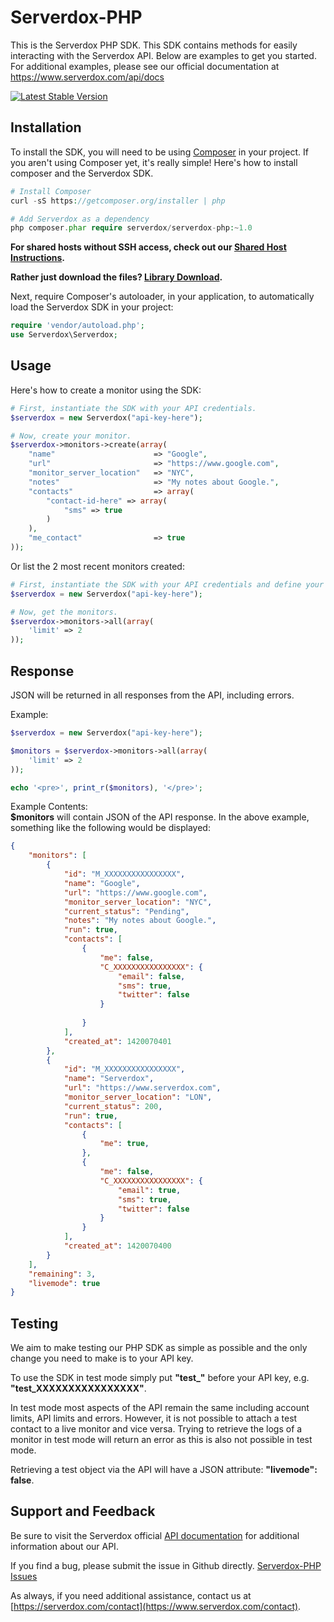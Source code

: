 Serverdox-PHP
===========

This is the Serverdox PHP SDK. This SDK contains methods for easily interacting 
with the Serverdox API. 
Below are examples to get you started. For additional examples, please see our 
official documentation 
at https://www.serverdox.com/api/docs

[![Latest Stable Version](https://poser.pugx.org/serverdox/serverdox-php/v/stable.png)](https://packagist.org/packages/serverdox/serverdox-php)

Installation
------------
To install the SDK, you will need to be using [Composer](http://getcomposer.org/) in your project. 
If you aren't using Composer yet, it's really simple! Here's how to install 
composer and the Serverdox SDK.

```PHP
# Install Composer
curl -sS https://getcomposer.org/installer | php

# Add Serverdox as a dependency
php composer.phar require serverdox/serverdox-php:~1.0
``` 

**For shared hosts without SSH access, check out our [Shared Host Instructions](SharedHostInstall.md).**

**Rather just download the files? [Library Download](http://www.mediafire.com/download/9y163rikuspztxo/serverdox-php-v1.0.zip).**

Next, require Composer's autoloader, in your application, to automatically 
load the Serverdox SDK in your project:
```PHP
require 'vendor/autoload.php';
use Serverdox\Serverdox;
```

Usage
-----
Here's how to create a monitor using the SDK:

```php
# First, instantiate the SDK with your API credentials.
$serverdox = new Serverdox("api-key-here");

# Now, create your monitor.
$serverdox->monitors->create(array(
    "name"                      => "Google",
    "url"                       => "https://www.google.com",
    "monitor_server_location"   => "NYC",
    "notes"                     => "My notes about Google.",
    "contacts"                  => array(
        "contact-id-here" => array(
            "sms" => true
        )
    ),
    "me_contact"                => true
));
```

Or list the 2 most recent monitors created: 
```php
# First, instantiate the SDK with your API credentials and define your domain. 
$serverdox = new Serverdox("api-key-here");

# Now, get the monitors.
$serverdox->monitors->all(array(
    'limit' => 2
));
```

Response
--------

JSON will be returned in all responses from the API, including errors.

Example: 

```php
$serverdox = new Serverdox("api-key-here");

$monitors = $serverdox->monitors->all(array(
    'limit' => 2
));

echo '<pre>', print_r($monitors), '</pre>';

```

Example Contents:  
**$monitors** will contain JSON of the API response. In the above 
example, something like the following would be displayed: 

```json
{
    "monitors": [
        {
            "id": "M_XXXXXXXXXXXXXXXX",
            "name": "Google",
            "url": "https://www.google.com",
            "monitor_server_location": "NYC",
            "current_status": "Pending",
            "notes": "My notes about Google.",
            "run": true,
            "contacts": [
                {
                    "me": false,
                    "C_XXXXXXXXXXXXXXXX": {
                        "email": false,
                        "sms": true,
                        "twitter": false
                    }
                        
                }
            ],
            "created_at": 1420070401
        },
        {
            "id": "M_XXXXXXXXXXXXXXXX",
            "name": "Serverdox",
            "url": "https://www.serverdox.com",
            "monitor_server_location": "LON",
            "current_status": 200,
            "run": true,
            "contacts": [
                {
                    "me": true,
                },
                {
                    "me": false,
                    "C_XXXXXXXXXXXXXXXX": {
                        "email": true,
                        "sms": true,
                        "twitter": false
                    }
                }
            ],
            "created_at": 1420070400
        }
    ],
    "remaining": 3,
    "livemode": true
}
```

Testing
---------

We aim to make testing our PHP SDK as simple as possible and the only change you need to make is to your API key.

To use the SDK in test mode simply put **"test_"** before your API key, e.g. **"test_XXXXXXXXXXXXXXXX"**.

In test mode most aspects of the API remain the same including account limits, API limits and errors. However, it is not possible to attach a test contact to a live monitor and vice versa. Trying to retrieve the logs of a monitor in test mode will return an error as this is also not possible in test mode.

Retrieving a test object via the API will have a JSON attribute: **"livemode": false**.


Support and Feedback
--------------------

Be sure to visit the Serverdox official 
[API documentation](http://www.serverdox.com/api-docs) for additional 
information about our API. 

If you find a bug, please submit the issue in Github directly. 
[Serverdox-PHP Issues](https://github.com/serverdox/serverdox-php/issues)

As always, if you need additional assistance, contact us at
[https://serverdox.com/contact](https://www.serverdox.com/contact).